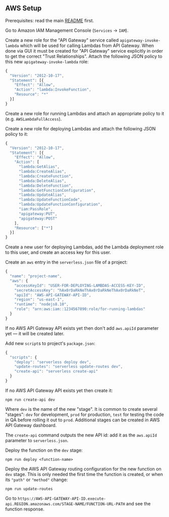 ## AWS Setup

Prerequisites: read the main [README](https://github.com/catamphetamine/serverless-functions/blob/master/README.md) first.

Go to Amazon IAM Management Console (`Services` -> `IAM`).

Create a new role for the "API Gateway" service called `apigateway-invoke-lambda` which will be used for calling Lambdas from API Gateway. When done via GUI it must be created for "API Gateway" service explicitly in order to get the correct "Trust Relationships". Attach the following JSON policy to this new `apigateway-invoke-lambda` role:

```js
{
  "Version": "2012-10-17",
  "Statement": [{
    "Effect": "Allow",
    "Action": "lambda:InvokeFunction",
    "Resource": "*"
  }]
}
```

Create a new role for running Lambdas and attach an appropriate policy to it (e.g. `AWSLambdaFullAccess`).

Create a new role for deploying Lambdas and attach the following JSON policy to it:

```js
{
  "Version": "2012-10-17",
  "Statement": [{
    "Effect": "Allow",
    "Action": [
      "lambda:GetAlias",
      "lambda:CreateAlias",
      "lambda:CreateFunction",
      "lambda:DeleteAlias",
      "lambda:DeleteFunction",
      "lambda:GetFunctionConfiguration",
      "lambda:UpdateAlias",
      "lambda:UpdateFunctionCode",
      "lambda:UpdateFunctionConfiguration",
      "iam:PassRole",
      "apigateway:PUT",
      "apigateway:POST"
    ],
    "Resource": ["*"]
  }]
}
```

Create a new user for deploying Lambdas, add the Lambda deployment role to this user, and create an access key for this user.

Create an `aws` entry in the `serverless.json` file of a project:

```js
{
  "name": "project-name",
  "aws": {
    "accessKeyId": "USER-FOR-DEPLOYING-LAMBDAS-ACCESS-KEY-ID",
    "secretAccessKey": "hAx0rDaRkNeThAx0rDaRkNeThAx0rDaRkNeT",
    "apiId": "AWS-API-GATEWAY-API-ID",
    "region": "us-east-1",
    "runtime": "nodejs8.10",
    "role": "arn:aws:iam::1234567890:role/for-running-lambdas"
  }
}
```

If no AWS API Gateway API exists yet then don't add `aws.apiId` parameter yet — it will be created later.

Add new `script`s to project's `package.json`:

```js
{
  "scripts": {
    "deploy": "serverless deploy dev",
    "update-routes": "serverless update-routes dev",
    "create-api": "serverless create-api"
  }
}
```

If no AWS API Gateway API exists yet then create it:

```
npm run create-api dev
```

Where `dev` is the name of the new "stage". It is common to create several "stages": `dev` for development, `prod` for production, `test` for testing the code in QA before rolling it out to `prod`. Additional stages can be created in AWS API Gateway dashboard.

The `create-api` command outputs the new API id: add it as the `aws.apiId` parameter to `serverless.json`.

Deploy the function on the `dev` stage:

```
npm run deploy <function-name>
```

Deploy the AWS API Gateway routing configuration for the new function on `dev` stage. This is only needed the first time the function is created, or when its `"path"` or `"method"` change:

```
npm run update-routes
```

Go to `https://AWS-API-GATEWAY-API-ID.execute-api.REGION.amazonaws.com/STAGE-NAME/FUNCTION-URL-PATH` and see the function response.